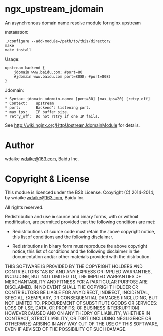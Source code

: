 ngx_upstream_jdomain
====================

An asynchronous domain name resolve module for nginx upstream

Installation:

	./configure --add-module=/path/to/this/directory
	make
	make install

Usage:

	upstream backend {                                                                              
		jdomain www.baidu.com; #port=80                                                             
		#jdomain www.baidu.com port=8080; #port=8080
	}                                                                                               
                                                                                                    
Jdomain: 

	* Syntax: jdomain <domain-name> [port=80] [max_ips=20] [retry_off]                              
	* Context:    upstream                                                                          
	* port:       Backend’s listening port.                                                         
	* max_ips:    IP buffer size.                                                                   
	* retry_off:  Do not retry if one IP fails. 

See http://wiki.nginx.org/HttpUpstreamJdomainModule for details.

Author
======

wdaike <wdaike@163.com>, Baidu Inc.

Copyright & License
===================

This module is licenced under the BSD License.
Copyright (C) 2014-2014, by wdaike <wdaike@163.com>, Baidu Inc.

All rights reserved.

Redistribution and use in source and binary forms, with or without modification, are permitted provided that the following conditions are met:

* Redistributions of source code must retain the above copyright notice, this list of conditions and the following disclaimer.

* Redistributions in binary form must reproduce the above copyright notice, this list of conditions and the following disclaimer in the documentation and/or other materials provided with the distribution.

THIS SOFTWARE IS PROVIDED BY THE COPYRIGHT HOLDERS AND CONTRIBUTORS "AS IS" AND ANY EXPRESS OR IMPLIED WARRANTIES, INCLUDING, BUT NOT LIMITED TO, THE IMPLIED WARRANTIES OF MERCHANTABILITY AND FITNESS FOR A PARTICULAR PURPOSE ARE DISCLAIMED. IN NO EVENT SHALL THE COPYRIGHT HOLDER OR CONTRIBUTORS BE LIABLE FOR ANY DIRECT, INDIRECT, INCIDENTAL, SPECIAL, EXEMPLARY, OR CONSEQUENTIAL DAMAGES (INCLUDING, BUT NOT LIMITED TO, PROCUREMENT OF SUBSTITUTE GOODS OR SERVICES; LOSS OF USE, DATA, OR PROFITS; OR BUSINESS INTERRUPTION) HOWEVER CAUSED AND ON ANY THEORY OF LIABILITY, WHETHER IN CONTRACT, STRICT LIABILITY, OR TORT (INCLUDING NEGLIGENCE OR OTHERWISE) ARISING IN ANY WAY OUT OF THE USE OF THIS SOFTWARE, EVEN IF ADVISED OF THE POSSIBILITY OF SUCH DAMAGE.

